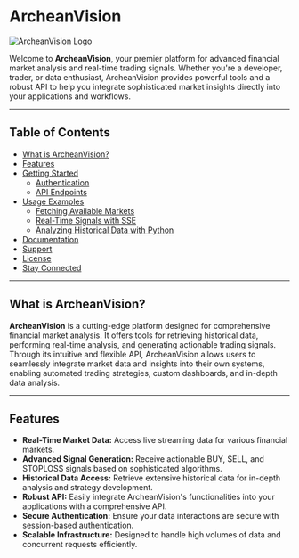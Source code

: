 # ArcheanVision

![ArcheanVision Logo](https://archeanvision.com/assets/archeanvision.png)

Welcome to **ArcheanVision**, your premier platform for advanced financial market analysis and real-time trading signals. Whether you're a developer, trader, or data enthusiast, ArcheanVision provides powerful tools and a robust API to help you integrate sophisticated market insights directly into your applications and workflows.

---

## Table of Contents

- [What is ArcheanVision?](#what-is-archeanvision)
- [Features](#features)
- [Getting Started](#getting-started)
  - [Authentication](#authentication)
  - [API Endpoints](#api-endpoints)
- [Usage Examples](#usage-examples)
  - [Fetching Available Markets](#fetching-available-markets)
  - [Real-Time Signals with SSE](#real-time-signals-with-sse)
  - [Analyzing Historical Data with Python](#analyzing-historical-data-with-python)
- [Documentation](#documentation)
- [Support](#support)
- [License](#license)
- [Stay Connected](#stay-connected)

---

## What is ArcheanVision?

**ArcheanVision** is a cutting-edge platform designed for comprehensive financial market analysis. It offers tools for retrieving historical data, performing real-time analysis, and generating actionable trading signals. Through its intuitive and flexible API, ArcheanVision allows users to seamlessly integrate market data and insights into their own systems, enabling automated trading strategies, custom dashboards, and in-depth data analysis.

---

## Features

- **Real-Time Market Data:** Access live streaming data for various financial markets.
- **Advanced Signal Generation:** Receive actionable BUY, SELL, and STOPLOSS signals based on sophisticated algorithms.
- **Historical Data Access:** Retrieve extensive historical data for in-depth analysis and strategy development.
- **Robust API:** Easily integrate ArcheanVision's functionalities into your applications with a comprehensive API.
- **Secure Authentication:** Ensure your data interactions are secure with session-based authentication.
- **Scalable Infrastructure:** Designed to handle high volumes of data and concurrent requests efficiently.

